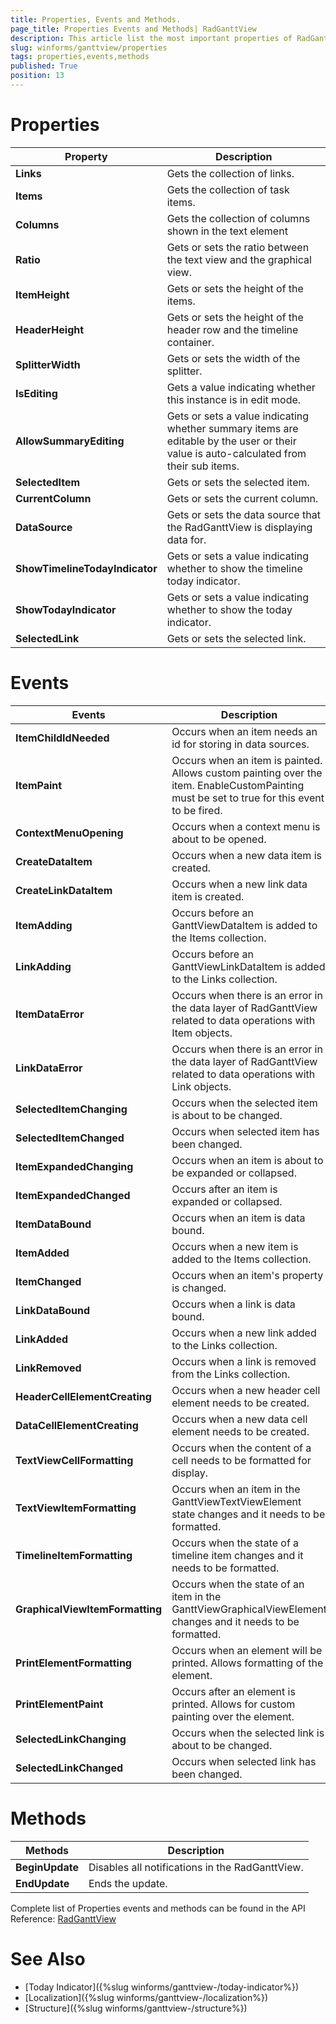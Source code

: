```yaml
---
title: Properties, Events and Methods.
page_title: Properties Events and Methods| RadGanttView
description: This article list the most important properties of RadGanttView. 
slug: winforms/ganttview/properties
tags: properties,events,methods
published: True
position: 13
---
```


# Properties

|Property|Description|
|---|---|
|__Links__|Gets the collection of links.|
|__Items__|Gets the collection of task items.|
|__Columns__| Gets the collection of columns shown in the text element|
|__Ratio__|Gets or sets the ratio between the text view and the graphical view.|
|__ItemHeight__|Gets or sets the height of the items.|
|__HeaderHeight__|Gets or sets the height of the header row and the timeline container.|
|__SplitterWidth__|Gets or sets the width of the splitter.|
|__IsEditing__|Gets a value indicating whether this instance is in edit mode.|
|__AllowSummaryEditing__|Gets or sets a value indicating whether summary items are editable by the user or their value is auto-calculated from their sub items.|
|__SelectedItem__|Gets or sets the selected item.|
|__CurrentColumn__|Gets or sets the current column.|
|__DataSource__|Gets or sets the data source that the RadGanttView is displaying data for.|
|__ShowTimelineTodayIndicator__|Gets or sets a value indicating whether to show the timeline today indicator.|
|__ShowTodayIndicator__|Gets or sets a value indicating whether to show the today indicator.|
|__SelectedLink__|Gets or sets the selected link.|

# Events

|Events|Description|
|---|---|
|__ItemChildIdNeeded__|Occurs when an item needs an id for storing in data sources.|
|__ItemPaint__|Occurs when an item is painted. Allows custom painting over the item. EnableCustomPainting must be set to true for this event to be fired.|
|__ContextMenuOpening__|Occurs when a context menu is about to be opened.|
|__CreateDataItem__|Occurs when a new data item is created.|
|__CreateLinkDataItem__|Occurs when a new link data item is created.|
|__ItemAdding__|Occurs before an GanttViewDataItem is added to the Items collection.|
|__LinkAdding__|Occurs before an GanttViewLinkDataItem is added to the Links collection.|
|__ItemDataError__|Occurs when there is an error in the data layer of RadGanttView related to data operations with Item objects.|
|__LinkDataError__|Occurs when there is an error in the data layer of RadGanttView related to data operations with Link objects.|
|__SelectedItemChanging__|Occurs when the selected item is about to be changed.|
|__SelectedItemChanged__|Occurs when selected item has been changed.|
|__ItemExpandedChanging__|Occurs when an item is about to be expanded or collapsed.|
|__ItemExpandedChanged__|Occurs after an item is expanded or collapsed.|
|__ItemDataBound__|Occurs when an item is data bound.|
|__ItemAdded__|Occurs when a new item is added to the Items collection.|
|__ItemChanged__|Occurs when an item's property is changed.|
|__LinkDataBound__|Occurs when a link is data bound.|
|__LinkAdded__|Occurs when a new link added to the Links collection.|
|__LinkRemoved__|Occurs when a link is removed from the Links collection.|
|__HeaderCellElementCreating__|Occurs when a new header cell element needs to be created.|
|__DataCellElementCreating__|Occurs when a new data cell element needs to be created.|
|__TextViewCellFormatting__|Occurs when the content of a cell needs to be formatted for display.|
|__TextViewItemFormatting__|Occurs when an item in the GanttViewTextViewElement state changes and it needs to be formatted.|
|__TimelineItemFormatting__|Occurs when the state of a timeline item changes and it needs to be formatted.|
|__GraphicalViewItemFormatting__|Occurs when the state of an item in the GanttViewGraphicalViewElement changes and it needs to be formatted.|
|__PrintElementFormatting__|Occurs when an element will be printed. Allows formatting of the element.|
|__PrintElementPaint__|Occurs after an element is printed. Allows for custom painting over the element.|
|__SelectedLinkChanging__|Occurs when the selected link is about to be changed.|
|__SelectedLinkChanged__|Occurs when selected link has been changed.|

# Methods

|Methods|Description|
|---|---|
|__BeginUpdate__|Disables all notifications in the RadGanttView.|
|__EndUpdate__|Ends the update.|

Complete list of Properties events and methods can be found in the API Reference: [RadGanttView](https://docs.telerik.com/devtools/winforms/api/telerik.wincontrols.ui.radganttview.html) 

# See Also

* [Today Indicator]({%slug winforms/ganttview-/today-indicator%})
* [Localization]({%slug winforms/ganttview-/localization%})
* [Structure]({%slug winforms/ganttview-/structure%})